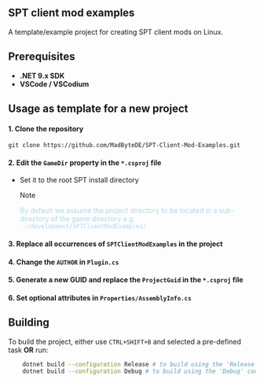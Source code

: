 ## SPT client mod examples

A template/example project for creating SPT client mods on Linux.

## Prerequisites

- **.NET 9.x SDK**
- **VSCode / VSCodium**

## Usage as template for a new project

#### 1. Clone the repository

    git clone https://github.com/MadByteDE/SPT-Client-Mod-Examples.git

#### 2. Edit the `GameDir` property in the `*.csproj` file

- Set it to the root SPT install directory

    > [!NOTE]
    > <span style="color:lightblue">By default we assume the project directory to be located in a sub-directory of the game directory e.g. `../development/SPTClientModExamples/`</span>

#### 3. Replace all occurrences of `SPTClientModExamples` in the project
#### 4. Change the `AUTHOR` in `Plugin.cs`
#### 5. Generate a new GUID and replace the `ProjectGuid` in the `*.csproj` file
#### 6. Set optional attributes in `Properties/AssemblyInfo.cs`

## Building

To build the project, either use `CTRL+SHIFT+B` and selected a pre-defined task **OR** run:

```bash
    dotnet build --configuration Release # to build using the 'Release' config
    dotnet build --configuration Debug # to build using the 'Debug' config
```
